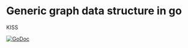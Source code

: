 Generic graph data structure in go
==================================

KISS

[![GoDoc](https://godoc.org/github.com/taylorchu/graph?status.svg)](https://godoc.org/github.com/taylorchu/graph)
